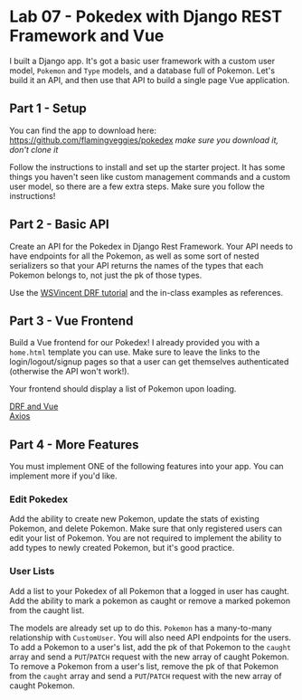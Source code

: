 # Lab 07 - Pokedex with Django REST Framework and Vue

I built a Django app. It's got a basic user framework with a custom user model, `Pokemon` and `Type` models, and a database full of Pokemon. Let's build it an API, and then use that API to build a single page Vue application.

## Part 1 - Setup

You can find the app to download here: https://github.com/flamingveggies/pokedex *make sure you download it, don't clone it*

Follow the instructions to install and set up the starter project. It has some things you haven't seen like custom management commands and a custom user model, so there are a few extra steps. Make sure you follow the instructions!

## Part 2 - Basic API

Create an API for the Pokedex in Django Rest Framework. Your API needs to have endpoints for all the Pokemon, as well as some sort of nested serializers so that your API returns the names of the types that each Pokemon belongs to, not just the pk of those types.

Use the [WSVincent DRF tutorial](https://learndjango.com/tutorials/django-rest-framework-tutorial-todo-api) and the in-class examples as references.

## Part 3 - Vue Frontend

Build a Vue frontend for our Pokedex! I already provided you with a `home.html` template you can use. Make sure to leave the links to the login/logout/signup pages so that a user can get themselves authenticated (otherwise the API won't work!).

Your frontend should display a list of Pokemon upon loading.

[DRF and Vue](https://github.com/PdxCodeGuild/class_orca/blob/main/3%20Django/docs/DRF%20and%20Vue.md)  
[Axios](https://github.com/axios/axios)

## Part 4 - More Features

You must implement ONE of the following features into your app. You can implement more if you'd like.

### Edit Pokedex

Add the ability to create new Pokemon, update the stats of existing Pokemon, and delete Pokemon. Make sure that only registered users can edit your list of Pokemon. You are not required to implement the ability to add types to newly created Pokemon, but it's good practice.

### User Lists

Add a list to your Pokedex of all Pokemon that a logged in user has caught. Add the ability to mark a pokemon as caught or remove a marked pokemon from the caught list.

The models are already set up to do this. `Pokemon` has a many-to-many relationship with `CustomUser`. You will also need API endpoints for the users. To add a Pokemon to a user's list, add the pk of that Pokemon to the `caught` array and send a `PUT`/`PATCH` request with the new array of caught Pokemon. To remove a Pokemon from a user's list, remove the pk of that Pokemon from the `caught` array and send a `PUT`/`PATCH` request with the new array of caught Pokemon.
